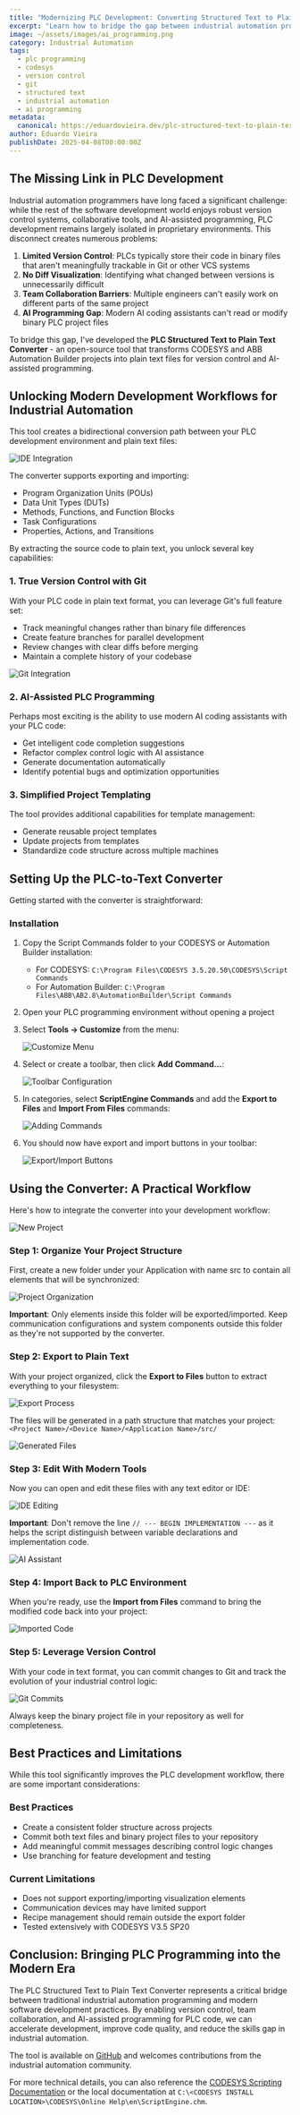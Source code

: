 ```yaml
---
title: "Modernizing PLC Development: Converting Structured Text to Plain Text for Version Control and AI Programming"
excerpt: "Learn how to bridge the gap between industrial automation programming and modern software development practices with this tool that converts PLC code to plain text files for Git version control and AI-assisted programming."
image: ~/assets/images/ai_programming.png
category: Industrial Automation
tags:
  - plc programming
  - codesys
  - version control
  - git
  - structured text
  - industrial automation
  - ai programming
metadata:
  canonical: https://eduardovieira.dev/plc-structured-text-to-plain-text-converter
author: Eduardo Vieira
publishDate: 2025-04-08T00:00:00Z
---
```


## The Missing Link in PLC Development

Industrial automation programmers have long faced a significant challenge: while the rest of the software development world enjoys robust version control systems, collaborative tools, and AI-assisted programming, PLC development remains largely isolated in proprietary environments. This disconnect creates numerous problems:

1. **Limited Version Control**: PLCs typically store their code in binary files that aren't meaningfully trackable in Git or other VCS systems
2. **No Diff Visualization**: Identifying what changed between versions is unnecessarily difficult
3. **Team Collaboration Barriers**: Multiple engineers can't easily work on different parts of the same project
4. **AI Programming Gap**: Modern AI coding assistants can't read or modify binary PLC project files

To bridge this gap, I've developed the **PLC Structured Text to Plain Text Converter** - an open-source tool that transforms CODESYS and ABB Automation Builder projects into plain text files for version control and AI-assisted programming.

## Unlocking Modern Development Workflows for Industrial Automation

This tool creates a bidirectional conversion path between your PLC development environment and plain text files:

<p><img src="https://raw.githubusercontent.com/eduardojvieira/PLC-Structured-Text-to-Plain-Text-for-Version-Control-and-AI/refs/heads/main/img/10.%20ai.png" alt="IDE Integration" class="w-full rounded-md bg-gray-400 dark:bg-gray-700"></p>

The converter supports exporting and importing:

- Program Organization Units (POUs)
- Data Unit Types (DUTs)
- Methods, Functions, and Function Blocks
- Task Configurations
- Properties, Actions, and Transitions

By extracting the source code to plain text, you unlock several key capabilities:

### 1. True Version Control with Git

With your PLC code in plain text format, you can leverage Git's full feature set:

- Track meaningful changes rather than binary file differences
- Create feature branches for parallel development
- Review changes with clear diffs before merging
- Maintain a complete history of your codebase

<p><img src="https://raw.githubusercontent.com/eduardojvieira/PLC-Structured-Text-to-Plain-Text-for-Version-Control-and-AI/refs/heads/main/img/12.%20git.png" alt="Git Integration" class="w-full rounded-md bg-gray-400 dark:bg-gray-700"></p>

### 2. AI-Assisted PLC Programming

Perhaps most exciting is the ability to use modern AI coding assistants with your PLC code:

- Get intelligent code completion suggestions
- Refactor complex control logic with AI assistance
- Generate documentation automatically
- Identify potential bugs and optimization opportunities

### 3. Simplified Project Templating

The tool provides additional capabilities for template management:

- Generate reusable project templates
- Update projects from templates
- Standardize code structure across multiple machines

## Setting Up the PLC-to-Text Converter

Getting started with the converter is straightforward:

### Installation

1. Copy the Script Commands folder to your CODESYS or Automation Builder installation:
   - For CODESYS: `C:\Program Files\CODESYS 3.5.20.50\CODESYS\Script Commands`
   - For Automation Builder: `C:\Program Files\ABB\AB2.8\AutomationBuilder\Script Commands`

2. Open your PLC programming environment without opening a project

3. Select **Tools → Customize** from the menu:
   <p><img src="https://raw.githubusercontent.com/eduardojvieira/PLC-Structured-Text-to-Plain-Text-for-Version-Control-and-AI/refs/heads/main/img/1.%20codesys.png" alt="Customize Menu" class="w-full rounded-md bg-gray-400 dark:bg-gray-700"></p>

4. Select or create a toolbar, then click **Add Command...**:
   <p><img src="https://raw.githubusercontent.com/eduardojvieira/PLC-Structured-Text-to-Plain-Text-for-Version-Control-and-AI/refs/heads/main/img/2.%20toolbar.png" alt="Toolbar Configuration" class="w-full rounded-md bg-gray-400 dark:bg-gray-700"></p>

5. In categories, select **ScriptEngine Commands** and add the **Export to Files** and **Import From Files** commands:
   <p><img src="https://raw.githubusercontent.com/eduardojvieira/PLC-Structured-Text-to-Plain-Text-for-Version-Control-and-AI/refs/heads/main/img/3.%20commands.png" alt="Adding Commands" class="w-full rounded-md bg-gray-400 dark:bg-gray-700"></p>

6. You should now have export and import buttons in your toolbar:
   <p><img src="https://raw.githubusercontent.com/eduardojvieira/PLC-Structured-Text-to-Plain-Text-for-Version-Control-and-AI/refs/heads/main/img/4.%20buttons.png" alt="Export/Import Buttons" class="w-full rounded-md bg-gray-400 dark:bg-gray-700"></p>

## Using the Converter: A Practical Workflow

Here's how to integrate the converter into your development workflow:

<p><img src="https://raw.githubusercontent.com/eduardojvieira/PLC-Structured-Text-to-Plain-Text-for-Version-Control-and-AI/refs/heads/main/img/5.%20project.png" alt="New Project" class="w-full rounded-md bg-gray-400 dark:bg-gray-700"></p>


### Step 1: Organize Your Project Structure

First, create a new folder under your Application with name src to contain all elements that will be synchronized:

<p><img src="https://raw.githubusercontent.com/eduardojvieira/PLC-Structured-Text-to-Plain-Text-for-Version-Control-and-AI/refs/heads/main/img/6.%20src.png" alt="Project Organization" class="w-full rounded-md bg-gray-400 dark:bg-gray-700"></p>

**Important**: Only elements inside this folder will be exported/imported. Keep communication configurations and system components outside this folder as they're not supported by the converter.

### Step 2: Export to Plain Text

With your project organized, click the **Export to Files** button to extract everything to your filesystem:

<p><img src="https://raw.githubusercontent.com/eduardojvieira/PLC-Structured-Text-to-Plain-Text-for-Version-Control-and-AI/refs/heads/main/img/7.%20export.png" alt="Export Process" class="w-full rounded-md bg-gray-400 dark:bg-gray-700"></p>

The files will be generated in a path structure that matches your project:
`<Project Name>/<Device Name>/<Application Name>/src/`

<p><img src="https://raw.githubusercontent.com/eduardojvieira/PLC-Structured-Text-to-Plain-Text-for-Version-Control-and-AI/refs/heads/main/img/8.%20files.png" alt="Generated Files" class="w-full rounded-md bg-gray-400 dark:bg-gray-700"></p>

### Step 3: Edit With Modern Tools

Now you can open and edit these files with any text editor or IDE:

<p><img src="https://raw.githubusercontent.com/eduardojvieira/PLC-Structured-Text-to-Plain-Text-for-Version-Control-and-AI/refs/heads/main/img/9.%20ide.png" alt="IDE Editing" class="w-full rounded-md bg-gray-400 dark:bg-gray-700"></p>

**Important**: Don't remove the line `// --- BEGIN IMPLEMENTATION ---` as it helps the script distinguish between variable declarations and implementation code.

<p><img src="https://raw.githubusercontent.com/eduardojvieira/PLC-Structured-Text-to-Plain-Text-for-Version-Control-and-AI/refs/heads/main/img/10.%20ai.png" alt="AI Assistant" class="w-full rounded-md bg-gray-400 dark:bg-gray-700"></p>

### Step 4: Import Back to PLC Environment

When you're ready, use the **Import from Files** command to bring the modified code back into your project:

<p><img src="https://raw.githubusercontent.com/eduardojvieira/PLC-Structured-Text-to-Plain-Text-for-Version-Control-and-AI/refs/heads/main/img/11.%20imported.png" alt="Imported Code" class="w-full rounded-md bg-gray-400 dark:bg-gray-700"></p>

### Step 5: Leverage Version Control

With your code in text format, you can commit changes to Git and track the evolution of your industrial control logic:

<p><img src="https://raw.githubusercontent.com/eduardojvieira/PLC-Structured-Text-to-Plain-Text-for-Version-Control-and-AI/refs/heads/main/img/12.%20git.png" alt="Git Commits" class="w-full rounded-md bg-gray-400 dark:bg-gray-700"></p>

Always keep the binary project file in your repository as well for completeness.

## Best Practices and Limitations

While this tool significantly improves the PLC development workflow, there are some important considerations:

### Best Practices

- Create a consistent folder structure across projects
- Commit both text files and binary project files to your repository
- Add meaningful commit messages describing control logic changes
- Use branching for feature development and testing

### Current Limitations

- Does not support exporting/importing visualization elements
- Communication devices may have limited support
- Recipe management should remain outside the export folder
- Tested extensively with CODESYS V3.5 SP20

## Conclusion: Bringing PLC Programming into the Modern Era

The PLC Structured Text to Plain Text Converter represents a critical bridge between traditional industrial automation programming and modern software development practices. By enabling version control, team collaboration, and AI-assisted programming for PLC code, we can accelerate development, improve code quality, and reduce the skills gap in industrial automation.

The tool is available on [GitHub](https://github.com/eduardojvieira/PLC-Structured-Text-to-Plain-Text-for-Version-Control-and-AI) and welcomes contributions from the industrial automation community.

For more technical details, you can also reference the [CODESYS Scripting Documentation](https://help.codesys.com/webapp/idx-scriptingengine) or the local documentation at `C:\<CODESYS INSTALL LOCATION>\CODESYS\Online Help\en\ScriptEngine.chm`.
